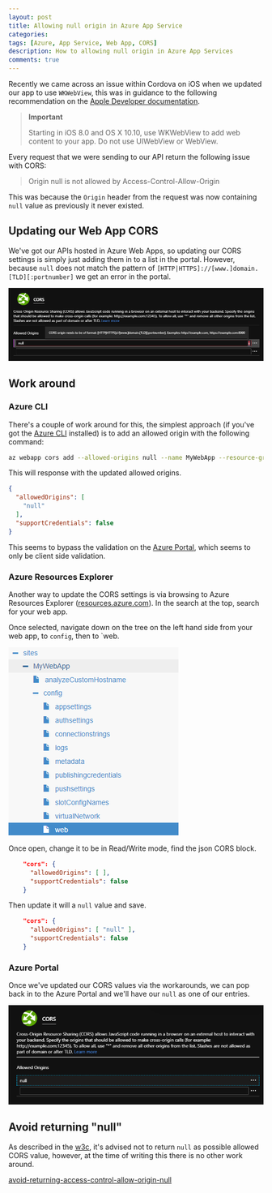 ```yaml
---
layout: post
title: Allowing null origin in Azure App Service
categories:
tags: [Azure, App Service, Web App, CORS]
description: How to allowing null origin in Azure App Services
comments: true
---
```


Recently we came across an issue within Cordova on iOS when we updated our app to use `WKWebView`, this was in guidance to the following recommendation on the [Apple Developer documentation](https://developer.apple.com/documentation/webkit/wkwebview).

> **Important**
>
> Starting in iOS 8.0 and OS X 10.10, use WKWebView to add web content to your app. Do not use UIWebView or WebView.

Every request that we were sending to our API return the following issue with CORS:

> Origin null is not allowed by Access-Control-Allow-Origin

This was because the `Origin` header from the request was now containing `null` value as previously it never existed.

## Updating our Web App CORS

We've got our APIs hosted in Azure Web Apps, so updating our CORS settings is simply just adding them in to a list in the portal. However, because `null` does not match the pattern of `[HTTP|HTTPS]://[www.]domain.[TLD][:portnumber]` we get an error in the portal.

![azure-invalid-origin]

## Work around

### Azure CLI

There's a couple of work around for this, the simplest approach (if you've got the [Azure CLI](https://docs.microsoft.com/en-us/cli/azure/) installed) is to add an allowed origin with the following command:

```bash
az webapp cors add --allowed-origins null --name MyWebApp --resource-group rg-my-resources
```

This will response with the updated allowed origins.

```json
{
  "allowedOrigins": [
    "null"
  ],
  "supportCredentials": false
}
```

This seems to bypass the validation on the [Azure Portal](https://portal.azure.com), which seems to only be client side validation.

### Azure Resources Explorer

Another way to update the CORS settings is via browsing to Azure Resources Explorer ([resources.azure.com](https://resources.azure.com/)). In the search at the top, search for your web app.

Once selected, navigate down on the tree on the left hand side from your web app, to `config`, then to `web.

![azure-resource-explorer]

Once open, change it to be in Read/Write mode, find the json CORS block.

```json
    "cors": {
      "allowedOrigins": [ ],
      "supportCredentials": false
    }
```

Then update it will a `null` value and save.

```json
    "cors": {
      "allowedOrigins": [ "null" ],
      "supportCredentials": false
    }
```

### Azure Portal

Once we've updated our CORS values via the workarounds, we can pop back in to the Azure Portal and we'll have our `null` as one of our entries.

![azure-web-app-cors]

## Avoid returning "null"

As described in the [w3c](https://w3c.github.io/webappsec-cors-for-developers/#avoid-returning-access-control-allow-origin-null), it's advised not to return `null` as possible allowed CORS value, however, at the time of writing this there is no other work around.

[avoid-returning-access-control-allow-origin-null](https://w3c.github.io/webappsec-cors-for-developers/#avoid-returning-access-control-allow-origin-null)


[azure-invalid-origin]: \assets\posts\2020-05-18-allowing-null-origin-in-azure-app-service/azure-invalid-origin.png "Azure invalid origin"

[azure-resource-explorer]: \assets\posts\2020-05-18-allowing-null-origin-in-azure-app-service/azure-resource-explorer.png "Azure Resource Explorer"

[azure-web-app-cors]: \assets\posts\2020-05-18-allowing-null-origin-in-azure-app-service/azure-web-app-cors.png "Azure WebApp CORS"